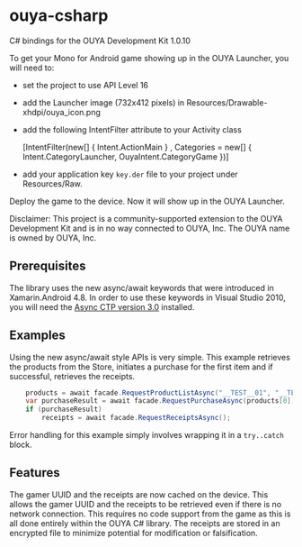 ouya-csharp
===========

C# bindings for the OUYA Development Kit 1.0.10

To get your Mono for Android game showing up in the OUYA Launcher, you will need to:
- set the project to use API Level 16
- add the Launcher image (732x412 pixels) in Resources/Drawable-xhdpi/ouya_icon.png
- add the following IntentFilter attribute to your Activity class

    [IntentFilter(new[] { Intent.ActionMain }
        , Categories = new[] { Intent.CategoryLauncher, OuyaIntent.CategoryGame })]
        
- add your application key `key.der` file to your project under Resources/Raw.

Deploy the game to the device.  Now it will show up in the OUYA Launcher.


Disclaimer: This project is a community-supported extension to the OUYA Development Kit and is in no way connected to OUYA, Inc. The OUYA name is owned by OUYA, Inc.


Prerequisites
-------------

The library uses the new async/await keywords that were introduced in Xamarin.Android 4.8.  In order to use these keywords in Visual Studio 2010, you will need the [Async CTP version 3.0](http://www.microsoft.com/download/en/details.aspx?displaylang=en&id=9983) installed.


Examples
--------

Using the new async/await style APIs is very simple.  This example retrieves the products from the Store, initiates a purchase for the first item and if successful, retrieves the receipts.

```cs
    products = await facade.RequestProductListAsync("__TEST__01", "__TEST__02");
    var purchaseResult = await facade.RequestPurchaseAsync(products[0]);
    if (purchaseResult)
        receipts = await facade.RequestReceiptsAsync();
```

Error handling for this example simply involves wrapping it in a `try..catch` block.


Features
--------

The gamer UUID and the receipts are now cached on the device.  This allows the gamer UUID and the receipts to be retrieved even if there is no network connection.  This requires no code support from the game as this is all done entirely within the OUYA C# library.  The receipts are stored in an encrypted file to minimize potential for modification or falsification.
